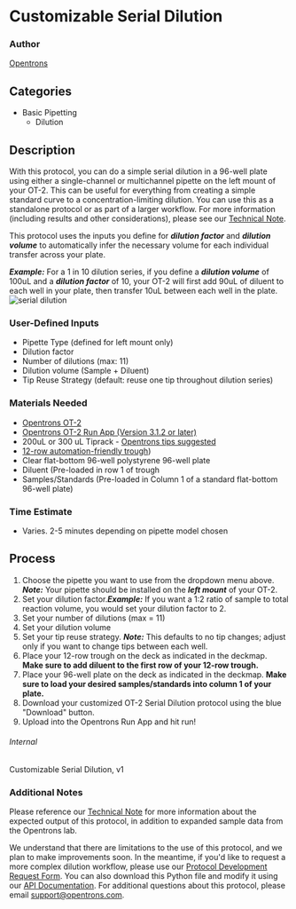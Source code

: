 # Customizable Serial Dilution

### Author
[Opentrons](https://opentrons.com/)

## Categories
* Basic Pipetting
    * Dilution

## Description
With this protocol, you can do a simple serial dilution in a 96-well plate using either a single-channel or multichannel pipette on the left mount of your OT-2. This can be useful for everything from creating a simple standard curve to a concentration-limiting dilution. You can use this as a standalone protocol or as part of a larger workflow. For more information (including results and other considerations), please see our [Technical Note](https://docs.google.com/document/d/1cwSAS52fSBOEI0Hb7U2paq5jS_G1LN2fB5TssJp-Au0/edit?usp=sharing).

This protocol uses the inputs you define for ***dilution factor*** and ***dilution volume*** to automatically infer the necessary volume for each individual transfer across your plate.

***Example:*** For a 1 in 10 dilution series, if you define a ***dilution volume*** of 100uL and a ***dilution factor*** of 10, your OT-2 will first add 90uL of diluent to each well in your plate, then transfer 10uL between each well in the plate.
![serial dilution](https://s3.amazonaws.com/opentrons-protocol-library-website/custom-README-images/customizable-serial-dilution/Screen+Shot+2018-09-25+at+2.41.51+PM.png)

### User-Defined Inputs
* Pipette Type (defined for left mount only)
* Dilution factor 
* Number of dilutions (max: 11)
* Dilution volume (Sample + Diluent)
* Tip Reuse Strategy (default: reuse one tip throughout dilution series)

### Materials Needed
* [Opentrons OT-2](http://opentrons.com/ot-2)
* [Opentrons OT-2 Run App (Version 3.1.2 or later)](http://opentrons.com/ot-app)
* 200uL or 300 uL Tiprack - [Opentrons tips suggested](https://shop.opentrons.com/collections/opentrons-tips/products/opentrons-300ul-tips-racks-9-600-tips)
* [12-row automation-friendly trough](https://www.usascientific.com/12-channel-automation-reservoir.aspx))
* Clear flat-bottom 96-well polystyrene 96-well plate
* Diluent (Pre-loaded in row 1 of trough
* Samples/Standards (Pre-loaded in Column 1 of a standard flat-bottom 96-well plate)


### Time Estimate
* Varies. 2-5 minutes depending on pipette model chosen

## Process
1. Choose the pipette you want to use from the dropdown menu above. ***Note:*** Your pipette should be installed on the ***left mount*** of your OT-2.
2. Set your dilution factor.***Example:*** If you want a 1:2 ratio of sample to total reaction volume, you would set your dilution factor to 2.
3. Set your number of dilutions (max = 11)
4. Set your dilution volume
5. Set your tip reuse strategy. ***Note:*** This defaults to no tip changes; adjust only if you want to change tips between each well.
6. Place your 12-row trough on the deck as indicated in the deckmap. **Make sure to add diluent to the first row of your 12-row trough.**
7. Place your 96-well plate on the deck as indicated in the deckmap. **Make sure to load your desired samples/standards into column 1 of your plate.**
8. Download your customized OT-2 Serial Dilution protocol using the blue "Download" button.
9. Upload into the Opentrons Run App and hit run!

###### Internal
Customizable Serial Dilution, v1

### Additional Notes
Please reference our [Technical Note](https://docs.google.com/document/d/1cwSAS52fSBOEI0Hb7U2paq5jS_G1LN2fB5TssJp-Au0/edit?usp=sharing) for more information about the expected output of this protocol, in addition to expanded sample data from the Opentrons lab. 

We understand that there are limitations to the use of this protocol, and we plan to make improvements soon. In the meantime, if you'd like to request a more complex dilution workflow, please use our [Protocol Development Request Form](https://opentrons-protocol-dev.paperform.co/). You can also download this Python file and modify it using our [API Documentation](https://docs.opentrons.com/). For additional questions about this protocol, please email support@opentrons.com.
